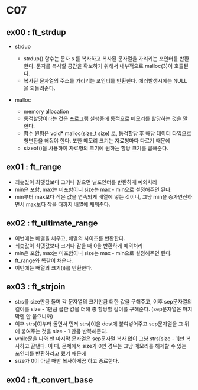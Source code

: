 # C07
## ex00 : ft_strdup
* strdup
  - strdup() 함수는 문자 s 를 복사하고 복사된 문자열을 가리키는 포인터를 반환한다. 문자를 복사할 공간을 확보하기 위해서 내부적으로 malloc(3)이 호출된다.
  - 복사된 문자열의 주소를 가리키는 포인터를 반환한다. 에러발생시에는 NULL 을 되돌려준다.

* malloc
  - memory allocation
  - 동적할당이라는 것은 프로그램 실행중에 동적으로 메모리를 할당하는 것을 말한다.
  - 함수 원형은 void* malloc(size_t size) 로, 동적할당 후 해당 데이터 타입으로 형변환을 해줘야 한다. 또한 메모리 크기는 자료형마다 다르기 때문에
  - sizeof()을 사용하여 자료형의 크기에 원하는 할당 크기를 곱해준다.

## ex01 : ft_range
* 최솟값이 최댓값보다 크거나 같으면 널포인터를 반환하게 예외처리
* min은 포함, max는 미포함이니 size는 max - min으로 설정해주면 된다.
* min부터 max보다 작은 값을 연속되게 배열에 넣는 것이니, 그냥 min을 증가연산하면서 max보다 작을 때까지 배열에 채워준다.

## ex02 : ft_ultimate_range
* 이번에는 배열을 채우고, 배열의 사이즈를 반환한다.
* 최솟값이 최댓값보다 크거나 같을 때 0을 반환하게 예외처리
* min은 포함, max는 미포함이니 size는 max - min으로 설정해주면 된다.
* ft_range와 똑같이 채운다.
* 이번에는 배열의 크기(i)를 반환한다.

## ex03 : ft_strjoin
* strs를 size만큼 돌며 각 문자열의 크기만큼 더한 값을 구해주고, 이후 sep문자열의 길이를 size - 1만큼 곱한 값을 더해 총 할당할 길이를 구해준다. (sep문자열은 마지막엔 안 붙으니까)
* 이후 strs[0]부터 돌면서 먼저 strs[0]을 dest에 붙여넣어주고 sep문자열을 그 뒤에 붙여주는 것을 size - 1 만큼 반복해준다.
* while문을 나와 맨 마지막 문자열은 sep문자열 복사 없이 그냥 strs[size - 1]만 복사하고 끝낸다. 이 때, 문제에서 size가 0인 경우는 그냥 메모리를 해제할 수 있는 포인터를 반환하라고 했기 때문에
* size가 0이 아닐 때만 복사하게끔 하고 종료한다.

## ex04 : ft_convert_base
